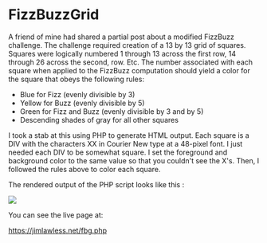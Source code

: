 # FizzBuzzGrid

A friend of mine had shared a partial post about a modified FizzBuzz challenge.  The challenge required creation of a 13 by 13 grid of squares. Squares were logically numbered 1 through 13 across the first row, 14 through 26 across the second, row.  Etc.  The number associated with each square when applied to the FizzBuzz computation should yield a color for the square that obeys the following rules:

- Blue for Fizz (evenly divisible by 3)
- Yellow for Buzz (evenly divisible by 5)
- Green for Fizz and Buzz (evenly divisible by 3 and by 5)
- Descending shades of gray for all other squares

I took a stab at this using PHP to generate HTML output.  Each square is a DIV with the characters XX in Courier New type at a 48-pixel font.  I just needed each DIV to be somewhat square.  I set the foreground and background color to the same value so that you couldn't see the X's.  Then, I followed the rules above to color each square.

The rendered output of the PHP script looks like this :

<img src="https://github.com/jimlawless/fizzbuzzgrid/fbg_rendered.png">

You can see the live page at:

https://jimlawless.net/fbg.php
